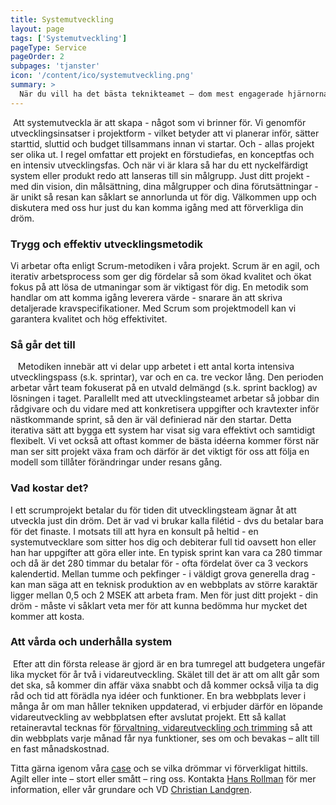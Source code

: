 ```yaml
---
title: Systemutveckling
layout: page
tags: ['Systemutveckling']
pageType: Service
pageOrder: 2
subpages: 'tjanster'
icon: '/content/ico/systemutveckling.png'
summary: >
  När du vill ha det bästa teknikteamet – dom mest engagerade hjärnorna – och den senaste kunskapen - samlat i ett och samma team, då ska just ditt projekt genomföras tillsammans med oss på Iteam. Vi bygger det system som du behöver, det verktyget som du ser framför dig – precis så som du vill ha det. Vare sig det handlar om en ny webb, en webbutik, ett forum eller verksamhetsvertyg som molntjänst så kan vi bygga det åt dig. Vi utvecklar webbplatsen och tjänsten som utgör drivkraften i din affärsverksamhet.
---
```


<img src="/content/ico/systemutveckling.png" class="operations-icon" alt=""> Att systemutveckla är att skapa - något som vi brinner för. Vi genomför utvecklingsinsatser i projektform - vilket betyder att vi planerar inför, sätter starttid, sluttid och budget tillsammans innan vi startar. Och - allas projekt ser olika ut. I regel omfattar ett projekt en förstudiefas, en konceptfas och en intensiv utvecklingsfas. Och när vi är klara så har du ett nyckelfärdigt system eller produkt redo att lanseras till sin målgrupp. Just ditt projekt - med din vision, din målsättning, dina målgrupper och dina förutsättningar - är unikt så resan kan såklart se annorlunda ut för dig. Välkommen upp och diskutera med oss hur just du kan komma igång med att förverkliga din dröm.

### Trygg och effektiv utvecklingsmetodik
Vi arbetar ofta enligt Scrum-metodiken i våra projekt. Scrum är en agil, och iterativ arbetsprocess som ger dig fördelar så som ökad kvalitet och ökat fokus på att lösa de utmaningar som är viktigast för dig. En metodik som handlar om att komma igång leverera värde - snarare än att skriva detaljerade kravspecifikationer. Med Scrum som projektmodell kan vi garantera kvalitet och hög effektivitet.

### Så går det till
<img src="/content/ico/iteration.png" class="operations-icon" alt=""> <img src="/content/ico/iteration.png" class="operations-icon" alt=""> <img src="/content/ico/iteration.png" class="operations-icon" alt=""> Metodiken innebär att vi delar upp arbetet i ett antal korta intensiva utvecklingspass (s.k. sprintar), var och en ca. tre veckor lång. Den perioden arbetar vårt team fokuserat på en utvald delmängd (s.k. sprint backlog) av lösningen i taget. Parallellt med att utvecklingsteamet arbetar så jobbar din rådgivare och du vidare med att konkretisera uppgifter och kravtexter inför nästkommande sprint, så den är väl definierad när den startar. Detta iterativa sätt att bygga ett system har visat sig vara effektivt och samtidigt flexibelt. Vi vet också att oftast kommer de bästa idéerna kommer först när man ser sitt projekt växa fram och därför är det viktigt för oss att följa en modell som tillåter förändringar under resans gång.

### Vad kostar det?
I ett scrumprojekt betalar du för tiden dit utvecklingsteam ägnar åt att utveckla just din dröm. Det är vad vi brukar kalla filétid - dvs du betalar bara för det finaste. I motsats till att hyra en konsult på heltid - en systemutvecklare som sitter hos dig och debiterar full tid oavsett hon eller han har uppgifter att göra eller inte. En typisk sprint kan vara ca 280 timmar och då är det 280 timmar du betalar för - ofta fördelat över ca 3 veckors kalendertid. Mellan tumme och pekfinger - i väldigt grova generella drag - kan man säga att en teknisk produktion av en webbplats av större karaktär ligger mellan 0,5 och 2 MSEK att arbeta fram. Men för just ditt projekt - din dröm - måste vi såklart veta mer för att kunna bedömma hur mycket det kommer att kosta.

### Att vårda och underhålla system
<img src="/content/ico/retainer.png" class="operations-icon" alt=""> Efter att din första release är gjord är en bra tumregel att budgetera ungefär lika mycket för år två i vidareutveckling. Skälet till det är att om allt går som det ska, så kommer din affär växa snabbt och då kommer också vilja ta dig råd och tid att förädla nya idéer och funktioner.  En bra webbplats lever i många år om man håller tekniken uppdaterad, vi erbjuder därför en löpande vidareutveckling av webbplatsen efter avslutat projekt. Ett så kallat retaineravtal tecknas för [förvaltning, vidareutveckling och trimming](/tjanster/operations#Systemförvaltning) så att din webbplats varje månad får nya funktioner, ses om och bevakas – allt till en fast månadskostnad.



Titta gärna igenom våra [case](/case) och se vilka drömmar vi förverkligat hittils. Agilt eller inte – stort eller smått – ring oss. Kontakta [Hans Rollman](mailto:hans.rollman@iteam.se) för mer information, eller vår grundare och VD [Christian Landgren](mailto:christian.landgren@iteam.se).